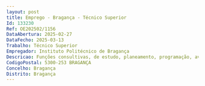 ```yaml
--- 
layout: post
title: Emprego - Bragança - Técnico Superior
Id: 133230
Ref: OE202502/1156
DataAbertura: 2025-02-27
DataFecho: 2025-03-13
Trabalho: Técnico Superior
Empregador: Instituto Politécnico de Bragança
Descricao: Funções consultivas, de estudo, planeamento, programação, avaliação e aplicação de métodos e processos de natureza técnica e ou científica, que fundamentam e preparam a decisão  participar em grupos de trabalho para assessoria técnica especializada aos órgãos de gestão do Instituto e quaisquer outras tarefas para que seja solicitada colaboração de índole técnica  elaboração, autonomamente ou em grupo, de pareceres e projetos, com diversos graus de complexidade e execução de outras atividades de apoio geral ou especializado nas áreas de atuação comuns, no que se refere à comunicação com o público, presencial, telefónico e por correio eletrónico, utilizando as línguas portuguesa e inglesa  apoio ao concurso nacional de acesso da DGES, assim como tratamento de processos de concursos locais  receção, validação e tratamento de candidaturas e matrículas de estudantes nacionais e internacionais, bem como a articulação com os departamentos parceiros  Gestão dos sistemas de informação académica receção, validação e tratamento de processos de mobilidade internacional, bem como a articulação com as entidades internacionais protocoladas  preparação e acompanhamento da gestão financeira dos vários programas de mobilidade e dos processos de candidatura de estudantes internacionais, em articulação com as agências de financiamento nacionais e estrangeiras e os serviços académicos do IPB  renovação atempada dos acordos bilaterais com instituições de ensino superior e outras entidades estrangeiras  análise e validação de candidaturas de Estudantes Internacionais bem como a articulação com entidades protocoladas  tratamento de pedidos e dos resultados dos processos de creditação  tratamento da correspondência e atualização do arquivo  prestar apoio nos domínios da elaboração de documentos e seu tratamento estatístico, funções de organização e divulgação das atividades a realizar no âmbito dos projetos a decorrer  realizar pesquisas e levantamentos de programas de financiamento comunitário nacional outros com interesse para EHB  apoio na elaboração e submissão de novos ciclos de estudo colaborar na divulgação da oferta formativa através da participação em feiras vocacionais e sessões para efeitos de informação aos alunos das formas de ingresso ao ensino superior elaboração de elementos gráficos para a promoção de eventos e da oferta formativa Coordenação de eventos institucionais de caráter técnico científico. Funções exercidas com responsabilidade e autonomia técnica, ainda que com enquadramento superior qualificado.
CodigoPostal: 5300-253 BRAGANÇA
Concelho: Bragança
Distrito: Bragança
--- 
```


